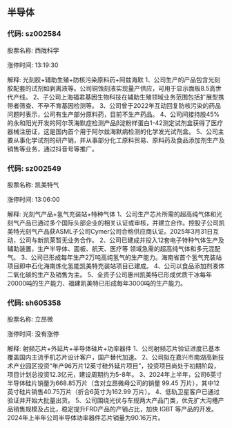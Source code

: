 ## 半导体

### 代码: sz002584

股票名称: 西陇科学

涨停时间: 13:19:30

解释: 光刻胶+辅助生殖+防核污染原料药+阿兹海默
1、公司生产的产品包含光刻胶配套的试剂如剥离液等。公司铜蚀刻液实现量产供应，可用于显示面板8.5高世代产线。
2、子公司上海福君基因生物科技在辅助生殖领域业务范围包括扩展型携带者筛查、不孕不育基因检测等。
3、公司曾于2022年互动回复防核污染的药品问题时表示，公司有生产部分原料药，目前不生产药品。
4、公司间接持股45%的永和阳光开发的阿尔茨海默症检测产品β淀粉样蛋白1-42测定试剂盒获得了医疗器械注册证，这是国内首个用于阿尔兹海默病检测的化学发光试剂盒。
5、公司主要从事化学试剂的研产销，并从事部分化工原料贸易、原料药及食品添加剂生产及销售等业务，通过抖音号等推广。

### 代码: sz002549

股票名称: 凯美特气

涨停时间: 13:06:00

解释: 光刻气产品+氢气充装站+特种气体
1、公司生产芯片所需的超高纯气体和光刻气产品已通过多个国际头部企业的相关认证或审核，并建立合作。控股子公司凯美特光刻气产品获ASML子公司Cymer公司合格供应商认证。2025年3月31日互动，公司与新凯莱暂无业务合作。
2、公司已建成并投入12套电子特种气体生产及辅助装置，生产半导体、面板、航天、医疗等 领域急需的超高纯气体和多元混配气。
3、公司已形成每年生产2万吨高纯氢气的生产能力。海南省首个氢气充装站项目即中石化海南炼化氢能凯美特充装站项目已建成。
4、公司以食品添加剂液体二氧化碳的生产及销售为主。
5、全资子公司惠州凯美特已形成优质干冰每年20000吨的生产能力、福建凯美特已形成每年3000吨的生产能力。

### 代码: sh605358

股票名称: 立昂微

涨停时间: 没有涨停

解释: 射频芯片+外延片+半导体硅片+功率器件
1、公司射频芯片验证进度已基本覆盖国内主流手机芯片设计客户，国产替代加速。
2、公司拟在嘉兴市南湖高新技术产业园区投资“年产96万片12英寸硅外延片项目”，投资项目尚处于初期阶段，项目计划总投资12.3亿元，建设周期约为5-8年。
3、2024年上半年，公司6英寸半导体硅片销量为668.85万片（含对立昂微母公司的销量 99.45 万片），其中12英寸硅片销售40.75万片（折合6英寸为162.99 万片）。
4、低轨卫星客户已通过验证并开始大批量出货。
5、公司围绕光伏与车规两大产品门类，优先扩大沟槽产品销售规模及占比，稳定提升FRD产品的产销占比，加快 IGBT 等产品的开发。2024年上半年公司半导体功率器件芯片销量为90.16万片。

